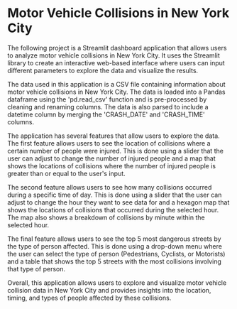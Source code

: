 # Motor Vehicle Collisions in New York City
The following project is a Streamlit dashboard application that allows users to analyze motor vehicle collisions in New York City. It uses the Streamlit library to create an interactive web-based interface where users can input different parameters to explore the data and visualize the results.

The data used in this application is a CSV file containing information about motor vehicle collisions in New York City. The data is loaded into a Pandas dataframe using the 'pd.read_csv' function and is pre-processed by cleaning and renaming columns. The data is also parsed to include a datetime column by merging the 'CRASH_DATE' and 'CRASH_TIME' columns.

The application has several features that allow users to explore the data. The first feature allows users to see the location of collisions where a certain number of people were injured. This is done using a slider that the user can adjust to change the number of injured people and a map that shows the locations of collisions where the number of injured people is greater than or equal to the user's input.

The second feature allows users to see how many collisions occurred during a specific time of day. This is done using a slider that the user can adjust to change the hour they want to see data for and a hexagon map that shows the locations of collisions that occurred during the selected hour. The map also shows a breakdown of collisions by minute within the selected hour.

The final feature allows users to see the top 5 most dangerous streets by the type of person affected. This is done using a drop-down menu where the user can select the type of person (Pedestrians, Cyclists, or Motorists) and a table that shows the top 5 streets with the most collisions involving that type of person.

Overall, this application allows users to explore and visualize motor vehicle collision data in New York City and provides insights into the location, timing, and types of people affected by these collisions.